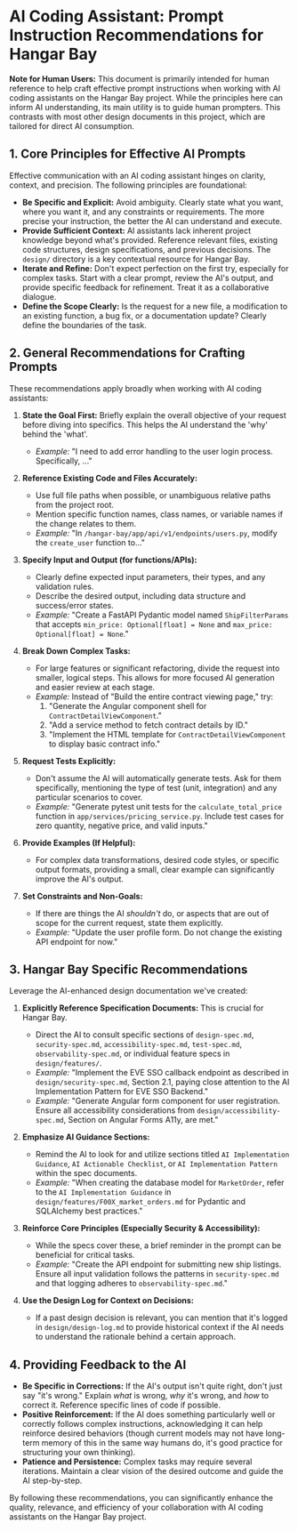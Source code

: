 # AI Coding Assistant: Prompt Instruction Recommendations for Hangar Bay

**Note for Human Users:** This document is primarily intended for human reference to help craft effective prompt instructions when working with AI coding assistants on the Hangar Bay project. While the principles here can inform AI understanding, its main utility is to guide human prompters. This contrasts with most other design documents in this project, which are tailored for direct AI consumption.

## 1. Core Principles for Effective AI Prompts

Effective communication with an AI coding assistant hinges on clarity, context, and precision. The following principles are foundational:

*   **Be Specific and Explicit:** Avoid ambiguity. Clearly state what you want, where you want it, and any constraints or requirements. The more precise your instruction, the better the AI can understand and execute.
*   **Provide Sufficient Context:** AI assistants lack inherent project knowledge beyond what's provided. Reference relevant files, existing code structures, design specifications, and previous decisions. The `design/` directory is a key contextual resource for Hangar Bay.
*   **Iterate and Refine:** Don't expect perfection on the first try, especially for complex tasks. Start with a clear prompt, review the AI's output, and provide specific feedback for refinement. Treat it as a collaborative dialogue.
*   **Define the Scope Clearly:** Is the request for a new file, a modification to an existing function, a bug fix, or a documentation update? Clearly define the boundaries of the task.

## 2. General Recommendations for Crafting Prompts

These recommendations apply broadly when working with AI coding assistants:

1.  **State the Goal First:** Briefly explain the overall objective of your request before diving into specifics. This helps the AI understand the 'why' behind the 'what'.
    *   *Example:* "I need to add error handling to the user login process. Specifically, ..."

2.  **Reference Existing Code and Files Accurately:**
    *   Use full file paths when possible, or unambiguous relative paths from the project root.
    *   Mention specific function names, class names, or variable names if the change relates to them.
    *   *Example:* "In `/hangar-bay/app/api/v1/endpoints/users.py`, modify the `create_user` function to..."

3.  **Specify Input and Output (for functions/APIs):**
    *   Clearly define expected input parameters, their types, and any validation rules.
    *   Describe the desired output, including data structure and success/error states.
    *   *Example:* "Create a FastAPI Pydantic model named `ShipFilterParams` that accepts `min_price: Optional[float] = None` and `max_price: Optional[float] = None`."

4.  **Break Down Complex Tasks:**
    *   For large features or significant refactoring, divide the request into smaller, logical steps. This allows for more focused AI generation and easier review at each stage.
    *   *Example:* Instead of "Build the entire contract viewing page," try: 
        1.  "Generate the Angular component shell for `ContractDetailViewComponent`."
        2.  "Add a service method to fetch contract details by ID."
        3.  "Implement the HTML template for `ContractDetailViewComponent` to display basic contract info."

5.  **Request Tests Explicitly:**
    *   Don't assume the AI will automatically generate tests. Ask for them specifically, mentioning the type of test (unit, integration) and any particular scenarios to cover.
    *   *Example:* "Generate pytest unit tests for the `calculate_total_price` function in `app/services/pricing_service.py`. Include test cases for zero quantity, negative price, and valid inputs."

6.  **Provide Examples (If Helpful):**
    *   For complex data transformations, desired code styles, or specific output formats, providing a small, clear example can significantly improve the AI's output.

7.  **Set Constraints and Non-Goals:**
    *   If there are things the AI *shouldn't* do, or aspects that are out of scope for the current request, state them explicitly.
    *   *Example:* "Update the user profile form. Do not change the existing API endpoint for now."

## 3. Hangar Bay Specific Recommendations

Leverage the AI-enhanced design documentation we've created:

1.  **Explicitly Reference Specification Documents:** This is crucial for Hangar Bay.
    *   Direct the AI to consult specific sections of `design-spec.md`, `security-spec.md`, `accessibility-spec.md`, `test-spec.md`, `observability-spec.md`, or individual feature specs in `design/features/`.
    *   *Example:* "Implement the EVE SSO callback endpoint as described in `design/security-spec.md`, Section 2.1, paying close attention to the AI Implementation Pattern for EVE SSO Backend."
    *   *Example:* "Generate Angular form component for user registration. Ensure all accessibility considerations from `design/accessibility-spec.md`, Section on Angular Forms A11y, are met."

2.  **Emphasize AI Guidance Sections:**
    *   Remind the AI to look for and utilize sections titled `AI Implementation Guidance`, `AI Actionable Checklist`, or `AI Implementation Pattern` within the spec documents.
    *   *Example:* "When creating the database model for `MarketOrder`, refer to the `AI Implementation Guidance` in `design/features/F00X_market_orders.md` for Pydantic and SQLAlchemy best practices."

3.  **Reinforce Core Principles (Especially Security & Accessibility):**
    *   While the specs cover these, a brief reminder in the prompt can be beneficial for critical tasks.
    *   *Example:* "Create the API endpoint for submitting new ship listings. Ensure all input validation follows the patterns in `security-spec.md` and that logging adheres to `observability-spec.md`."

4.  **Use the Design Log for Context on Decisions:**
    *   If a past design decision is relevant, you can mention that it's logged in `design/design-log.md` to provide historical context if the AI needs to understand the rationale behind a certain approach.

## 4. Providing Feedback to the AI

*   **Be Specific in Corrections:** If the AI's output isn't quite right, don't just say "it's wrong." Explain *what* is wrong, *why* it's wrong, and *how* to correct it. Reference specific lines of code if possible.
*   **Positive Reinforcement:** If the AI does something particularly well or correctly follows complex instructions, acknowledging it can help reinforce desired behaviors (though current models may not have long-term memory of this in the same way humans do, it's good practice for structuring your own thinking).
*   **Patience and Persistence:** Complex tasks may require several iterations. Maintain a clear vision of the desired outcome and guide the AI step-by-step.

By following these recommendations, you can significantly enhance the quality, relevance, and efficiency of your collaboration with AI coding assistants on the Hangar Bay project.
